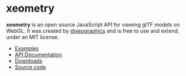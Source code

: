 # xeometry

**xeometry** is an open source JavaScript API for viewing glTF models on WebGL. It was created by [@xeographics](https://twitter.com/xeographics) and is free to use and extend, under an MIT license.

* [Examples](http://xeolabs.com/xeometry/examples)
* [API Documentation](http://xeolabs.com/xeometry/docs)
* [Downloads](https://github.com/xeolabs/xeometry/releases)
* [Source code](https://github.com/xeolabs/xeometry)




